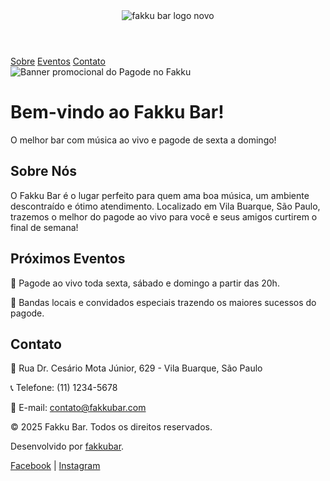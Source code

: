 <!DOCTYPE html>
<html lang="pt-br">
<head>
    <meta charset="UTF-8">
    <meta name="viewport" content="width=device-width, initial-scale=1.0">
    <meta name="description" content="Fakku Bar - O melhor bar com música ao vivo e pagode em São Paulo.">
    <meta name="keywords" content="Fakku Bar, música, pagode, eventos, São Paulo">
    <title>Fakku Bar</title>
    <style>
        /* Existing styles here */
        @media (max-width: 600px) {
            nav a {
                margin: 0 10px;
            }
            .banner img {
                max-width: 100%;
            }
        }
    </style>
</head>
<body>
    <header>
        <img src="[https://https://github.com/FakkuBar/Fakku-Bar/blob/main/fakku%20bar%20logo%20novo.jpg?raw=true" alt="fakku bar logo novo">
    </header>
    <nav>
        <a href="#sobre">Sobre</a>
        <a href="#eventos">Eventos</a>
        <a href="#contato">Contato</a>
    </nav>
    <main>
        <div class="banner">
            <img src="https://i.imgur.com/EXEMPLO2.png" alt="Banner promocional do Pagode no Fakku">
            <h1>Bem-vindo ao Fakku Bar!</h1>
            <p>O melhor bar com música ao vivo e pagode de sexta a domingo!</p>
        </div>
        <div class="content">
            <section id="sobre">
                <h2>Sobre Nós</h2>
                <p>O Fakku Bar é o lugar perfeito para quem ama boa música, um ambiente descontraído e ótimo atendimento. Localizado em Vila Buarque, São Paulo, trazemos o melhor do pagode ao vivo para você e seus amigos curtirem o final de semana!</p>
            </section>
            <section id="eventos">
                <h2>Próximos Eventos</h2>
                <p>🎵 Pagode ao vivo toda sexta, sábado e domingo a partir das 20h.</p>
                <p>🎤 Bandas locais e convidados especiais trazendo os maiores sucessos do pagode.</p>
            </section>
            <section id="contato">
                <h2>Contato</h2>
                <p>📍 Rua Dr. Cesário Mota Júnior, 629 - Vila Buarque, São Paulo</p>
                <p>📞 Telefone: (11) 1234-5678</p>
                <p>📧 E-mail: <a href="mailto:contato@fakkubar.com">contato@fakkubar.com</a></p>
            </section>
        </div>
    </main>
    <footer>
        <p>&copy; 2025 Fakku Bar. Todos os direitos reservados.</p>
        <p>Desenvolvido por <a href="mailto:fakkubar@exemplo.com">fakkubar</a>.</p>
        <div>
            <a href="https://facebook.com/fakkubar" target="_blank">Facebook</a> | 
            <a href="https://instagram.com/fakkubar" target="_blank">Instagram</a>
        </div>
    </footer>
</body>
</html>
